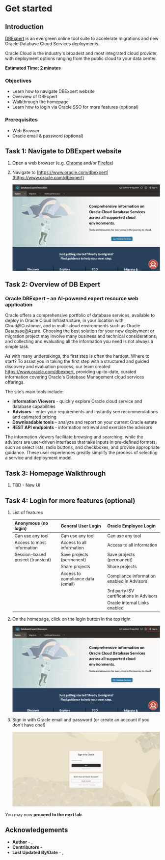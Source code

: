 # Get started

## Introduction

[DBExpert](www.oracle.com/dbexpert) is an evergreen online tool suite to accelerate migrations and new Oracle Database Cloud Services deployments. 

Oracle Cloud is the industry's broadest and most integrated cloud provider, with deployment options ranging from the public cloud to your data center.

**Estimated Time: 2 minutes**

### **Objectives**

- Learn how to navigate DBExpert website
- Overview of DBExpert
- Walkthrough the homepage
- Learn how to login via Oracle SSO for more features (optional) 

### **Prerequisites**
- Web Browser
- Oracle email & password (optional)

## Task 1: Navigate to DBExpert website

1. Open a web browser (e.g. [Chrome](https://www.google.com/chrome/browser-tools/) and/or [Firefox](https://www.mozilla.org/en-US/firefox/all/))

2. Navigate to [https://www.oracle.com/dbexpert](https://www.oracle.com/dbexpert)

    ![DBExpert Homepage](./images/homepage_sm.png "Image of DB Expert Homepage")


## Task 2: Overview of DB Expert

### Oracle DBExpert – an AI-powered expert resource web application ###

Oracle offers a comprehensive portfolio of database services, available to deploy in Oracle Cloud Infrastructure, in your location with Cloud@Customer, and in multi-cloud environments such as Oracle Database@Azure.   Choosing the best solution for your new deployment or migration project may involve many business and technical considerations, and collecting and evaluating all the information you need is not always a simple task.

As with many undertakings, the first step is often the hardest.  Where to start?  To assist you in taking the first step with a structured and guided discovery and evaluation process, our team created https://www.oracle.com/dbexpert, providing up-to-date, curated information covering Oracle's Database Management cloud services offerings.

The site’s main tools include:
- **Information Viewers** - quickly explore Oracle cloud service and database capabilities
- **Advisors** - enter your requirements and instantly see recommendations and estimated pricing
- **Downloadable tools** - analyze and report on your current Oracle estate
- **REST API endpoints** - information retrieval and exercise the advisors

The information viewers facilitate browsing and searching, while the advisors are user-driven interfaces that take inputs in pre-defined formats, such as select lists, radio buttons, and checkboxes, and provide appropriate guidance. These user experiences greatly simplify the process of selecting a service and deployment model.

## Task 3: Homepage Walkthrough

1. TBD - New UI

## Task 4: Login for more features (optional)

1. List of features 

    | Anonymous (no login) | General User Login | Oracle Employee Login |
    | -------- | --------- |  --------- |
    | Can use any tool                        | Can use any tool                  | Can use any tool  |
    | Access to most information              | Access to all information         | Access to all information  |
    | Session-based project (transient)       | Save projects (permanent)         | Save projects (permanent)  |
    |                                         | Share projects                    | Share projects |
    |                                         | Access to compliance data (email) | Compliance information enabled in Advisors |
    |                                         |                                   | 3rd party ISV certifications in Advisors |
    |                                         |                                   | Oracle Internal Links enabled |
    

2. On the homepage, click on the login button in the top right

    ![DBExpert Homepage Login](./images/homepage_login_sm.png "Image of DB Expert Homepage with sign in button highlighted")

3. Sign in with Oracle email and password (or create an account if you don't have one!)

    ![Oracle Login](./images/login_sm.png "Generic Oracle login page")


You may now **proceed to the next lab**.

## Acknowledgements
* **Author** - [](var:author_names), [](var:group_name)
* **Contributors** -  [](var:contributors_names)
* **Last Updated By/Date** - [](var:author_names), [](var:last_updated)